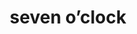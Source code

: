 ---
layout: smileys&emotion
title: seven o’clock
emoji: seven_oclock
permalink: 🕖.html
image: assets/img/3moji/seven_oclock.png
---